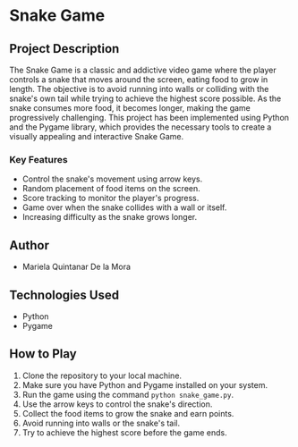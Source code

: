 # Snake Game

## Project Description

The Snake Game is a classic and addictive video game where the player controls a snake that moves around the screen, eating food to grow in length. The objective 
is to avoid running into walls or colliding with the snake's own tail while trying to achieve the highest score possible. As the snake consumes more food, it becomes 
longer, making the game progressively challenging.
This project has been implemented using Python and the Pygame library, which provides the necessary tools to create a visually appealing and interactive Snake Game.

### Key Features

- Control the snake's movement using arrow keys.
- Random placement of food items on the screen.
- Score tracking to monitor the player's progress.
- Game over when the snake collides with a wall or itself.
- Increasing difficulty as the snake grows longer.

## Author

- Mariela Quintanar De la Mora

## Technologies Used

- Python
- Pygame

## How to Play

1. Clone the repository to your local machine.
2. Make sure you have Python and Pygame installed on your system.
3. Run the game using the command `python snake_game.py`.
4. Use the arrow keys to control the snake's direction.
5. Collect the food items to grow the snake and earn points.
6. Avoid running into walls or the snake's tail.
7. Try to achieve the highest score before the game ends.
